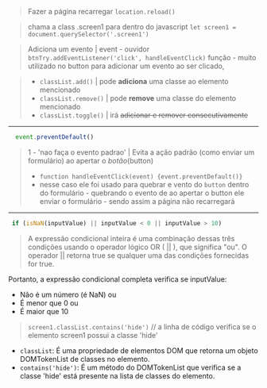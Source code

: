 > Fazer a página recarregar
> `location.reload()`

> chama a class .screen1 para dentro do javascript
> `let screen1 = document.querySelector('.screen1')`

> Adiciona um evento | event - ouvidor
> `btnTry.addEventListener('click', handleEventClick)`
> função - muito utilizado no button para adicionar um evento ao ser clicado,

> - `classList.add()` | pode **adiciona** uma classe ao elemento mencionado
> - `classList.remove()` | pode **remove** uma classe do elemento mencionado
> - `classList.toggle()` | irá ~~adicionar e remover consecutivamente~~

---

```Javascript
  event.preventDefault()
```

> 1 - 'nao faça o evento padrao' | Evita a ação padrão (como enviar um formulário) ao apertar o _botão_(button)
>
> - `function handleEventClick(event) {event.preventDefault()}`
> - nesse caso ele foi usado para quebrar e vento do `button` dentro do formulário - quebrando o evento de ao apertar o button ele enviar o formulário - sendo assim a página não recarregará

---

```javascript
 if (isNaN(inputValue) || inputValue < 0 || inputValue > 10)
```

> A expressão condicional inteira é uma combinação dessas três condições usando o operador lógico OR ( || ), que significa "ou". O operador || retorna true se qualquer uma das condições fornecidas for true.

Portanto, a expressão condicional completa verifica se inputValue:

- Não é um número (é NaN) ou
- É menor que 0 ou
- É maior que 10

> `screen1.classList.contains('hide')` // a linha de código verifica se o elemento screen1 possui a classe 'hide'

- `classList`: É uma propriedade de elementos DOM que retorna um objeto DOMTokenList de classes no elemento.
- `contains('hide')`: É um método do DOMTokenList que verifica se a classe 'hide' está presente na lista de classes do elemento.
